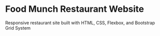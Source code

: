 # Food Munch Restaurant Website
Responsive restaurant site built with HTML, CSS, Flexbox, and Bootstrap Grid System
